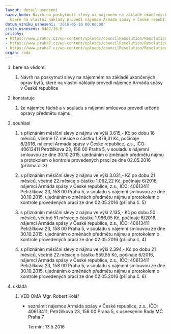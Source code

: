```yaml
---
layout: detail_usneseni
nazev_bodu: Návrh na poskytnutí slevy na nájemném na základě ukončených oprav bytů,
  které na vlastní náklady provedl nájemce Armáda spásy v České republice
datum_vzniku_usneseni: '2016-05-10 00:00:00'
cislo_usneseni: 0467/16-R
prilohy:
- https://www.praha7.cz/wp-content/uploads/councilResolution/Resolutions/27679/export/DZa_oprAS0216~57161.doc
- https://www.praha7.cz/wp-content/uploads/councilResolution/Resolutions/27679/export/02_oprAS0216~57160.doc
- https://www.praha7.cz/wp-content/uploads/councilResolution/Resolutions/27679/export/export~299400.pdf
organ: rada
---
```

<ol class="urzList_view" id="urzList">
<li id="" class="urzClass1"><span name="1">bere na vědomí</span> 
<ol class="urzOlClass">
<li id="" class="urzClass2" style="TEXT-ALIGN: left"><span><p>Návrh na poskytnutí slevy na nájemném na základě ukončených oprav bytů, které na vlastní náklady provedl nájemce Armáda spásy v České republice</p></span></li></ol></li>
<li id="" class="urzClass1"><span name="6">konstatuje</span> 
<ol id="" class="urzOlClass">



<li id="" class="urzClass2" style="TEXT-ALIGN: left"><span><p>že nájemce řádně a v souladu s nájemní smlouvou provedl určené opravy předmětu nájmu</p></span></li></ol></li>
<li id="" class="urzClass1"><span name="26">souhlasí</span> 
<ol class="urzOlClass">
<li id="" class="urzClass2" style="TEXT-ALIGN: left"><span><p>s přiznáním měsíční slevy z nájmu ve výši 3.615,- Kč po dobu 16 měsíců, včetně 17. měsíce o částku 1.879,31 Kč, počínaje 6/2016,&nbsp;nájemci Armáda spásy v České republice, z.s., IČO: 40613411 Petržílkova 23, 158 00 Praha 5, v souladu s nájemní smlouvou ze dne 30.10.2015, ujednáním o změnách předmětu nájmu a protokolem o kontrole provedených prací ze dne 02.05.2016 (příloha č. 3)<br></p></span></li>
<li id="" class="urzClass2" style="TEXT-ALIGN: left"><span><p>s přiznáním měsíční slevy z nájmu ve výši 3.031,- Kč po dobu 21 měsíců, včetně 22.měsíce o částku 1.062,22 Kč, počínaje 6/2016, nájemci Armáda spásy v České republice, z.s., IČO: 40613411 Petržílkova 23, 158 00 Praha 5, v souladu s nájemní smlouvou ze dne 30.10.2015, ujednáním o změnách předmětu nájmu a protokolem o kontrole provedených prací ze dne 02.05.2016 (příloha č. 5)<br></p></span></li>
<li id="" class="urzClass2" style="TEXT-ALIGN: left"><span><p>s přiznáním měsíční slevy z nájmu ve výši 2.135,- Kč po dobu 50 měsíců, včetně 51.měsíce o částku 1.986,05 Kč, počínaje 6/2016, nájemci Armáda spásy v České republice, z.s., IČO: 40613411 Petržílkova 23, 158 00 Praha 5, v souladu s nájemní smlouvou ze dne 30.10.2015, ujednáním o změnách předmětu nájmu a protokolem o kontrole provedených prací ze dne 02.05.2016 (příloha č. 4)<br></p></span></li>
<li id="" class="urzClass2" style="TEXT-ALIGN: left"><span><p>s přiznáním měsíční slevy z nájmu ve výši 2.394,- Kč po dobu 21 měsíců, včetně 22.měsíce o částku 559,55 Kč, počínaje 6/2016, nájemci Armáda spásy v České republice, z.s., IČO: 40613411 Petržílkova 23, 158 00 Praha 5, v souladu s nájemní smlouvou ze dne 30.10.2015, ujednáním o změnách předmětu nájmu a protokolem o kontrole provedených prací ze dne 02.05.2016 (příloha č. 6)<br></p></span></li></ol></li><li class="urzClass1" id="urzUkoly"><span name="1">ukládá</span><ol class="urzOlClass"><li class="urzClass2"><span><p>VED OMA Mgr. Robert Kolář</p></span><ul class="urzUlClass"><li class="urzClass3"><span><p>seznámit nájemce Armáda spásy v České republice, z.s., IČO: 40613411, Petržílkova 23, 158 00 Praha 5, s usnesením Rady MČ Praha 7</p></span><span class="urzUkolTermin">  Termín:&nbsp;13.5.2016</span></li></ul></li></ol></li>
</ol>